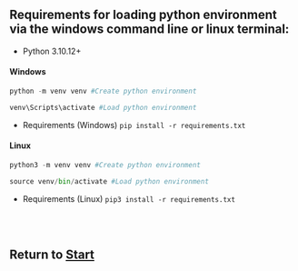 ## Requirements for loading python environment via the windows command line or linux terminal:

- Python 3.10.12+
#### Windows
```py
python -m venv venv #Create python environment
```
    
```py
venv\Scripts\activate #Load python environment
```
- Requirements (Windows) `pip install -r requirements.txt`

#### Linux
```py
python3 -m venv venv #Create python environment
```
    
```py
source venv/bin/activate #Load python environment
```
- Requirements (Linux) `pip3 install -r requirements.txt`

</br>
</br>

## Return to [Start](https://github.com/Juniorduc44/umbrelBitcoinRPC/tree/main)
